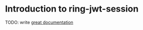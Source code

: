 # Introduction to ring-jwt-session

TODO: write [great documentation](http://jacobian.org/writing/what-to-write/)
